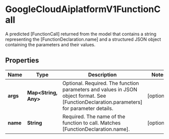 

# GoogleCloudAiplatformV1FunctionCall

A predicted [FunctionCall] returned from the model that contains a string representing the [FunctionDeclaration.name] and a structured JSON object containing the parameters and their values.

## Properties

| Name | Type | Description | Notes |
|------------ | ------------- | ------------- | -------------|
|**args** | **Map&lt;String, Any&gt;** | Optional. Required. The function parameters and values in JSON object format. See [FunctionDeclaration.parameters] for parameter details. |  [optional] |
|**name** | **String** | Required. The name of the function to call. Matches [FunctionDeclaration.name]. |  [optional] |



